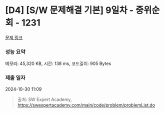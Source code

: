 # [D4] [S/W 문제해결 기본] 9일차 - 중위순회 - 1231 

[문제 링크](https://swexpertacademy.com/main/code/problem/problemDetail.do?contestProbId=AV140YnqAIECFAYD) 

### 성능 요약

메모리: 45,320 KB, 시간: 138 ms, 코드길이: 905 Bytes

### 제출 일자

2024-10-30 11:09



> 출처: SW Expert Academy, https://swexpertacademy.com/main/code/problem/problemList.do